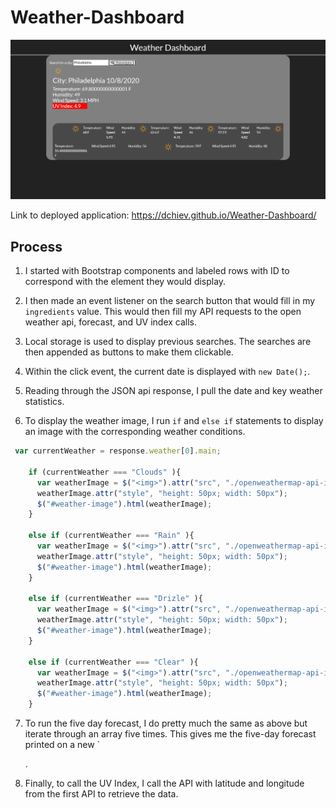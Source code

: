 # Weather-Dashboard
<p align=center>
<img src= "./readme_assets/weather_dashboard.png" width= 800px>
</p>

Link to deployed application: https://dchiev.github.io/Weather-Dashboard/

## Process

1. I started with Bootstrap components and labeled rows with ID to correspond with the element they would display. 

2. I then made an event listener on the search button that would fill in my `ingredients` value. This would then fill my API requests to the open weather api, forecast, and UV index calls. 

3. Local storage is used to display previous searches. The searches are then appended as buttons to make them clickable.

4. Within the click event, the current date is displayed with  ```new Date();```.

5. Reading through the JSON api response, I pull the date and key weather statistics.

6. To display the weather image, I run `if` and `else if` statements to display an image with the corresponding weather conditions. 

```javascript 
 var currentWeather = response.weather[0].main;

    if (currentWeather === "Clouds" ){
      var weatherImage = $("<img>").attr("src", "./openweathermap-api-icons-master/icons/04d.png");
      weatherImage.attr("style", "height: 50px; width: 50px");
      $("#weather-image").html(weatherImage);
    }

    else if (currentWeather === "Rain" ){
      var weatherImage = $("<img>").attr("src", "./openweathermap-api-icons-master/icons/10d.png");
      weatherImage.attr("style", "height: 50px; width: 50px");
      $("#weather-image").html(weatherImage);
    }

    else if (currentWeather === "Drizle" ){
      var weatherImage = $("<img>").attr("src", "./openweathermap-api-icons-master/icons/09d.png");
      weatherImage.attr("style", "height: 50px; width: 50px");
      $("#weather-image").html(weatherImage);
    }

    else if (currentWeather === "Clear" ){
      var weatherImage = $("<img>").attr("src", "./openweathermap-api-icons-master/icons/01d.png");
      weatherImage.attr("style", "height: 50px; width: 50px");
      $("#weather-image").html(weatherImage);
    }
```
7. To run the five day forecast, I do pretty much the same as above but iterate through an array five times. This gives me the five-day forecast printed on a new `<div>. 

8. Finally, to call the UV Index, I call the API with latitude and longitude from the first API to retrieve the data. 
